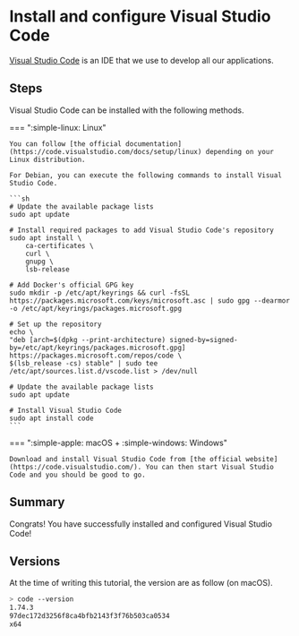 # Install and configure Visual Studio Code

[Visual Studio Code](../../explanations/about-visual-studio-code/index.md) is an IDE that we use to develop all our applications.

## Steps

Visual Studio Code can be installed with the following methods.

=== ":simple-linux: Linux"

	You can follow [the official documentation](https://code.visualstudio.com/docs/setup/linux) depending on your Linux distribution.

	For Debian, you can execute the following commands to install Visual Studio Code.

	```sh
	# Update the available package lists
	sudo apt update

	# Install required packages to add Visual Studio Code's repository
	sudo apt install \
		ca-certificates \
		curl \
		gnupg \
		lsb-release

	# Add Docker's official GPG key
	sudo mkdir -p /etc/apt/keyrings && curl -fsSL https://packages.microsoft.com/keys/microsoft.asc | sudo gpg --dearmor -o /etc/apt/keyrings/packages.microsoft.gpg

	# Set up the repository
	echo \
	"deb [arch=$(dpkg --print-architecture) signed-by=signed-by=/etc/apt/keyrings/packages.microsoft.gpg] https://packages.microsoft.com/repos/code \
	$(lsb_release -cs) stable" | sudo tee /etc/apt/sources.list.d/vscode.list > /dev/null

	# Update the available package lists
	sudo apt update

	# Install Visual Studio Code
	sudo apt install code
	```

=== ":simple-apple: macOS + :simple-windows: Windows"

	Download and install Visual Studio Code from [the official website](https://code.visualstudio.com/). You can then start Visual Studio Code and you should be good to go.

## Summary

Congrats! You have successfully installed and configured Visual Studio Code!

## Versions

At the time of writing this tutorial, the version are as follow (on macOS).

```sh
> code --version
1.74.3
97dec172d3256f8ca4bfb2143f3f76b503ca0534
x64
```
